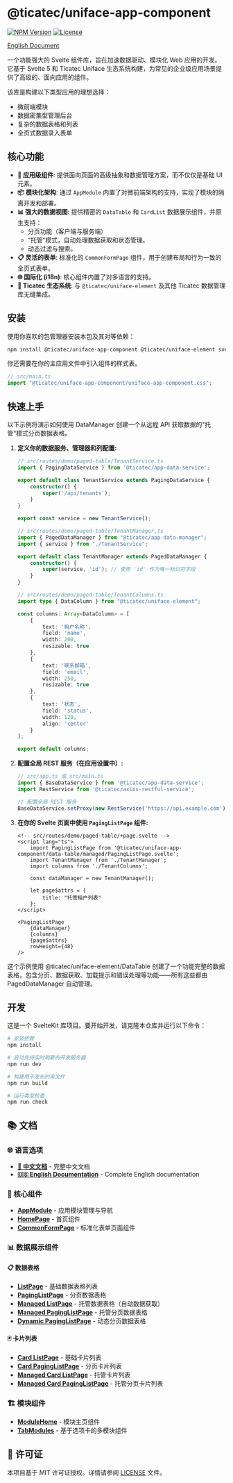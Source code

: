 # @ticatec/uniface-app-component

[![NPM Version](https://img.shields.io/npm/v/@ticatec/uniface-app-component.svg)](https://www.npmjs.com/package/@ticatec/uniface-app-component)
[![License](https://img.shields.io/npm/l/@ticatec/uniface-app-component.svg)](LICENSE)

[English Document](./README.md)

一个功能强大的 Svelte 组件库，旨在加速数据驱动、模块化 Web 应用的开发。它基于 Svelte 5 和 Ticatec Uniface 生态系统构建，为常见的企业级应用场景提供了高级的、面向应用的组件。

该库是构建以下类型应用的理想选择：
- 微前端模块
- 数据密集型管理后台
- 复杂的数据表格和列表
- 全页式数据录入表单

## 核心功能

- **🚀 应用级组件**: 提供面向页面的高级抽象和数据管理方案，而不仅仅是基础 UI 元素。
- **📦 模块化架构**: 通过 `AppModule` 内置了对微前端架构的支持，实现了模块的隔离开发和部署。
- **📊 强大的数据视图**: 提供精密的 `DataTable` 和 `CardList` 数据展示组件，并原生支持：
    - 分页功能（客户端与服务端）
    - “托管”模式，自动处理数据获取和状态管理。
    - 动态过滤与搜索。
- **📋 灵活的表单**: 标准化的 `CommonFormPage` 组件，用于创建布局和行为一致的全页式表单。
- **🌐 国际化 (i18n)**: 核心组件内置了对多语言的支持。
- **🎨 Ticatec 生态系统**: 与 `@ticatec/uniface-element` 及其他 Ticatec 数据管理库无缝集成。

## 安装

使用你喜欢的包管理器安装本包及其对等依赖：

```bash
npm install @ticatec/uniface-app-component @ticatec/uniface-element svelte
```

你还需要在你的主应用文件中引入组件的样式表。

```ts
// src/main.ts
import "@ticatec/uniface-app-component/uniface-app-component.css";
```

## 快速上手

以下示例将演示如何使用 DataManager 创建一个从远程 API 获取数据的"托管"模式分页数据表格。

1.  **定义你的数据服务、管理器和列配置:**

    ```ts
    // src/routes/demo/paged-table/TenantService.ts
    import { PagingDataService } from '@ticatec/app-data-service';

    export default class TenantService extends PagingDataService {
        constructor() {
            super('/api/tenants');
        }
    }

    export const service = new TenantService();
    ```

    ```ts
    // src/routes/demo/paged-table/TenantManager.ts
    import { PagedDataManager } from "@ticatec/app-data-manager";
    import { service } from "./TenantService";

    export default class TenantManager extends PagedDataManager {
        constructor() {
            super(service, 'id'); // 使用 'id' 作为唯一标识符字段
        }
    }
    ```

    ```ts
    // src/routes/demo/paged-table/TenantColumns.ts
    import type { DataColumn } from "@ticatec/uniface-element";

    const columns: Array<DataColumn> = [
        {
            text: '租户名称',
            field: 'name',
            width: 200,
            resizable: true
        },
        {
            text: '联系邮箱',
            field: 'email',
            width: 250,
            resizable: true
        },
        {
            text: '状态',
            field: 'status',
            width: 120,
            align: 'center'
        }
    ];

    export default columns;
    ```

2.  **配置全局 REST 服务（在应用设置中）:**

    ```ts
    // src/app.ts 或 src/main.ts
    import { BaseDataService } from '@ticatec/app-data-service';
    import RestService from '@ticatec/axios-restful-service';

    // 配置全局 REST 服务
    BaseDataService.setProxy(new RestService('https://api.example.com'));
    ```

3.  **在你的 Svelte 页面中使用 `PagingListPage` 组件:**

    ```svelte
    <!-- src/routes/demo/paged-table/+page.svelte -->
    <script lang="ts">
        import PagingListPage from '@ticatec/uniface-app-component/data-table/managed/PagingListPage.svelte';
        import TenantManager from './TenantManager';
        import columns from './TenantColumns';

        const dataManager = new TenantManager();

        let page$attrs = {
            title: "托管租户列表"
        };
    </script>

    <PagingListPage 
        {dataManager} 
        {columns} 
        {page$attrs} 
        rowHeight={48}
    />
    ```

这个示例使用 @ticatec/uniface-element/DataTable 创建了一个功能完整的数据表格，包含分页、数据获取、加载提示和错误处理等功能——所有这些都由 PagedDataManager 自动管理。

## 开发

这是一个 SvelteKit 库项目。要开始开发，请克隆本仓库并运行以下命令：

```bash
# 安装依赖
npm install

# 启动支持实时刷新的开发服务器
npm run dev

# 构建用于发布的库文件
npm run build

# 运行类型检查
npm run check
```

## 📚 文档

### 🌐 语言选项
- **[📖 中文文档](./docs/cn/)** - 完整中文文档
- **[🇺🇸 English Documentation](./docs/en/)** - Complete English documentation

### 🧩 核心组件
- **[AppModule](./docs/cn/AppModule.md)** - 应用模块管理与导航
- **[HomePage](./docs/cn/HomePage.md)** - 首页组件
- **[CommonFormPage](./docs/cn/CommonFormPage.md)** - 标准化表单页面组件

### 📊 数据展示组件

#### 📋 数据表格
- **[ListPage](./docs/cn/data-table-ListPage.md)** - 基础数据表格列表
- **[PagingListPage](./docs/cn/data-table-PagingListPage.md)** - 分页数据表格
- **[Managed ListPage](./docs/cn/data-table-managed-ListPage.md)** - 托管数据表格（自动数据获取）
- **[Managed PagingListPage](./docs/cn/data-table-managed-PagingListPage.md)** - 托管分页数据表格
- **[Dynamic PagingListPage](./docs/cn/data-table-managed-DynamicPagingListPage.md)** - 动态分页数据表格

#### 🃏 卡片列表
- **[Card ListPage](./docs/cn/card-ListPage.md)** - 基础卡片列表
- **[Card PagingListPage](./docs/cn/card-PagingListPage.md)** - 分页卡片列表
- **[Managed Card ListPage](./docs/cn/card-managed-ListPage.md)** - 托管卡片列表
- **[Managed Card PagingListPage](./docs/cn/card-managed-PagingListPage.md)** - 托管分页卡片列表

### 🏗️ 模块组件
- **[ModuleHome](./docs/cn/module-ModuleHome.md)** - 模块主页组件
- **[TabModules](./docs/cn/multiple-modules-TabModules.md)** - 基于选项卡的多模块组件

## 📄 许可证

本项目基于 MIT 许可证授权。详情请参阅 [LICENSE](LICENSE) 文件。
